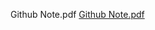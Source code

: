 Github Note.pdf
[Github Note.pdf](https://github.com/user-attachments/files/17144766/Github.Note.pdf)
